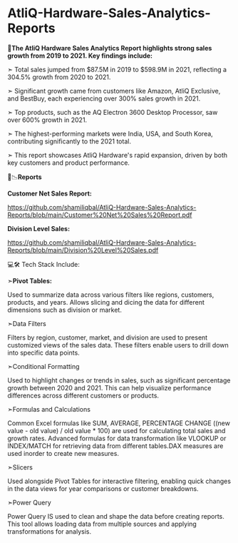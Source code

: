 # AtliQ-Hardware-Sales-Analytics-Reports

📝**The AtliQ Hardware Sales Analytics Report highlights strong sales growth from 2019 to 2021. Key findings include:**

➣ Total sales jumped from $87.5M in 2019 to $598.9M in 2021, reflecting a 304.5% growth from 2020 to 2021.

➣ Significant growth came from customers like Amazon, AtliQ Exclusive, and BestBuy, each experiencing over 300% sales growth in 2021.

➣ Top products, such as the AQ Electron 3600 Desktop Processor, saw over 600% growth in 2021.

➣ The highest-performing markets were India, USA, and South Korea, contributing significantly to the 2021 total.

➣ This report showcases AtliQ Hardware's rapid expansion, driven by both key customers and product performance.



📑📉**Reports** 

**Customer Net Sales Report:** 

https://github.com/shamiliqbal/AtliQ-Hardware-Sales-Analytics-Reports/blob/main/Customer%20Net%20Sales%20Report.pdf

**Division Level Sales:**

https://github.com/shamiliqbal/AtliQ-Hardware-Sales-Analytics-Reports/blob/main/Division%20Level%20Sales.pdf

💻🛠️ Tech Stack Include: 

➣**Pivot Tables:**

Used to summarize data across various filters like regions, customers, products, and years.
Allows slicing and dicing the data for different dimensions such as division or market.

➣Data Filters

Filters by region, customer, market, and division are used to present customized views of the sales data.
These filters enable users to drill down into specific data points.

➣Conditional Formatting

Used to highlight changes or trends in sales, such as significant percentage growth between 2020 and 2021.
This can help visualize performance differences across different customers or products.


➣Formulas and Calculations

Common Excel formulas like SUM, AVERAGE, PERCENTAGE CHANGE ((new value - old value) / old value * 100) are used for calculating total sales and growth rates.
Advanced formulas for data transformation like VLOOKUP or INDEX/MATCH for retrieving data from different tables.DAX measures are used inorder to create new measures.

➣Slicers

Used alongside Pivot Tables for interactive filtering, enabling quick changes in the data views for year comparisons or customer breakdowns.

➣Power Query 

Power Query IS used to clean and shape the data before creating reports. This tool allows loading data from multiple sources and applying transformations for analysis.
